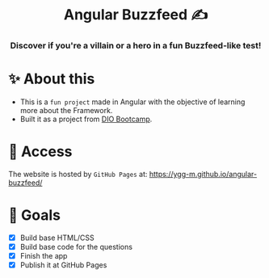 <div align="center"> 
    <h1>Angular Buzzfeed ✍️</h1>
    <h3>Discover if you're a villain or a hero in a fun Buzzfeed-like test!</h3>
</div>

# ✨ About this

- This is a `fun project` made in Angular with the objective of learning more about the Framework.
- Built it as a project from [DIO Bootcamp](https://www.dio.me/en).

# 🚀 Access

The website is hosted by `GitHub Pages` at: https://ygg-m.github.io/angular-buzzfeed/

# 🎯 Goals

- [x] Build base HTML/CSS
- [x] Build base code for the questions
- [x] Finish the app
- [x] Publish it at GitHub Pages
